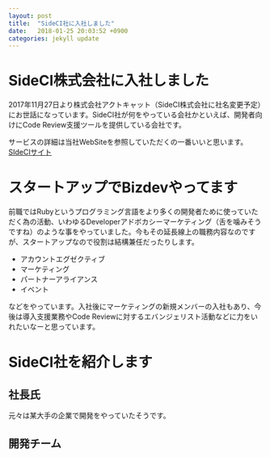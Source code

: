 ```yaml
---
layout: post
title:  "SideCI社に入社しました"
date:   2018-01-25 20:03:52 +0900
categories: jekyll update
---
```

# SideCI株式会社に入社しました
2017年11月27日より株式会社アクトキャット（SideCI株式会社に社名変更予定）にお世話になっています。SideCI社が何をやっている会社かといえば、開発者向けにCode Review支援ツールを提供している会社です。

サービスの詳細は当社WebSiteを参照していただくの一番いいと思います。  
[SIdeCIサイト](https://sideci.com/)

# スタートアップでBizdevやってます
前職ではRubyというプログラミング言語をより多くの開発者ために使っていただく為の活動、いわゆるDeveloperアドボカシーマーケティング（舌を噛みそうですね）のような事をやっていました。今もその延長線上の職務内容なのですが、スタートアップなので役割は結構兼任だったりします。

 - アカウントエグゼクティブ
 - マーケティング
 - パートナーアライアンス  
 - イベント   

などをやっています。入社後にマーケティングの新規メンバーの入社もあり、今後は導入支援業務やCode Reviewに対するエバンジェリスト活動などに力をいれたいなーと思っています。

# SideCI社を紹介します

## 社長氏
元々は某大手の企業で開発をやっていたそうです。

## 開発チーム





